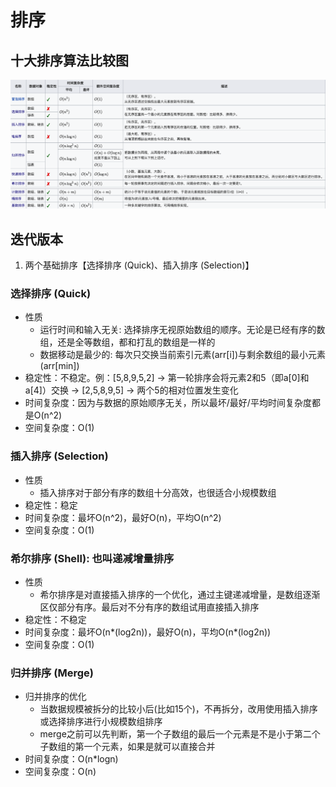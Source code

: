 # 排序

## 十大排序算法比较图
![image](sort.png)

## 迭代版本
1. 两个基础排序【选择排序 (Quick)、插入排序 (Selection)】

### 选择排序 (Quick)
- 性质
  - 运行时间和输入无关: 选择排序无视原始数组的顺序。无论是已经有序的数组，还是全等数组，都和打乱的数组是一样的
  - 数据移动是最少的: 每次只交换当前索引元素(arr[i])与剩余数组的最小元素(arr[min])
- 稳定性：不稳定。例：[5,8,9,5,2] -> 第一轮排序会将元素2和5（即a[0]和a[4]）交换 -> [2,5,8,9,5] -> 两个5的相对位置发生变化
- 时间复杂度：因为与数据的原始顺序无关，所以最坏/最好/平均时间复杂度都是O(n^2)
- 空间复杂度：O(1)

### 插入排序 (Selection)
- 性质
  - 插入排序对于部分有序的数组十分高效，也很适合小规模数组
- 稳定性：稳定
- 时间复杂度：最坏O(n^2)，最好O(n)，平均O(n^2)
- 空间复杂度：O(1)

### 希尔排序 (Shell): 也叫递减增量排序
- 性质
  - 希尔排序是对直接插入排序的一个优化，通过主键递减增量，是数组逐渐区仅部分有序。最后对不分有序的数组试用直接插入排序
- 稳定性：不稳定
- 时间复杂度：最坏O(n*(log2n))，最好O(n)，平均O(n*(log2n))
- 空间复杂度：O(1)

### 归并排序 (Merge)
- 归并排序的优化
  - 当数据规模被拆分的比较小后(比如15个)，不再拆分，改用使用插入排序或选择排序进行小规模数组排序
  - merge之前可以先判断，第一个子数组的最后一个元素是不是小于第二个子数组的第一个元素，如果是就可以直接合并
- 时间复杂度：O(n*logn)
- 空间复杂度：O(n)
